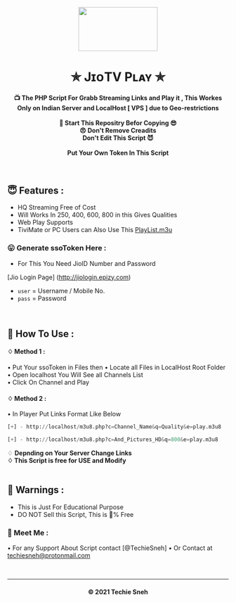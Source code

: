 <p align="center"><img src="https://i.ibb.co/hmZyP5j/JIO-LOGO-removebg-preview.png" width="180" height="100"></p>

<h1 align='center'>✯ JɪᴏTV Pʟᴀʏ ✯</h1>

<!-- DO NOT EDIT FILE AND ADD YOU NAME HERE AND PUBLISH -->
<!-- © 2021 TechieSneh -->

<h4 align='center'>📺 The PHP Script For Grabb Streaming Links and Play it , This Workes Only on Indian Server and LocalHost [ VPS ] due to Geo-restrictions<br><br>🌟 Start This Repositry Befor Copying 😎<br>😠 Don't Remove Creadits<br>Don't Edit This Script 😈<br><br>Put Your Own Token In This Script</h4>
<br>

<h2>😇 Features :</h2>

- HQ Streaming Free of Cost <br>
- Will Works In 250, 400, 600, 800 in this Gives Qualities
- Web Play Supports
- TiviMate or PC Users can Also Use This [PlayList.m3u](https://github.com/techiesneh/Sneh-JioTV/blob/main/playlist.m3u)

<h3>😛 Generate ssoToken Here :</h3>

- For This You Need JioID Number and Password

[Jio Login Page] (http://jiologin.epizy.com)
 
- `user` = Username / Mobile No.
- `pass` = Password


<br>
<h2>🍁 How To Use : </h2>

#### ♢ Method 1 :

• Put Your ssoToken in Files then
• Locate all Files in LocalHost Root Folder <br>
• Open localhost You Will See all Channels List <br>
• Click On Channel and Play <br>

#### ♢ Method 2 :

• In Player Put Links Format Like Below

  ```py
  [+] - http://localhost/m3u8.php?c=Channel_Name&q=Quality&e=play.m3u8
  
  [+] - http://localhost/m3u8.php?c=And_Pictures_HD&q=800&e=play.m3u8
  
  ```

   ♢ <b>Depnding on Your Server Change Links<br>
   ♢ This Script is free for USE and Modify</b><br><br>

<h2>🚸 Warnings :</h2>

- This is Just For Educational Purpose
- DO NOT Sell this Script, This is 💯% Free

<h3>🤗 Meet Me : </h3>


• For any Support About Script contact [@TechieSneh]
• Or Contact at [techiesneh@protonmail.com](mailto:techiesneh@protonmail.com)

<br>


---
<h4 align='center'>© 2021 Techie Sneh</h4>

<!-- DO NOT REMOVE THIS CREDIT 🤬 🤬 -->

